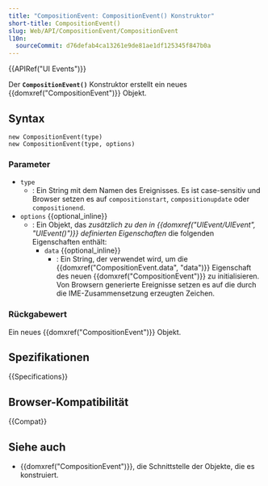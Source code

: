 ```yaml
---
title: "CompositionEvent: CompositionEvent() Konstruktor"
short-title: CompositionEvent()
slug: Web/API/CompositionEvent/CompositionEvent
l10n:
  sourceCommit: d76defab4ca13261e9de81ae1df125345f847b0a
---
```


{{APIRef("UI Events")}}

Der **`CompositionEvent()`** Konstruktor erstellt ein neues {{domxref("CompositionEvent")}} Objekt.

## Syntax

```js-nolint
new CompositionEvent(type)
new CompositionEvent(type, options)
```

### Parameter

- `type`
  - : Ein String mit dem Namen des Ereignisses.
    Es ist case-sensitiv und Browser setzen es auf `compositionstart`, `compositionupdate` oder `compositionend`.
- `options` {{optional_inline}}
  - : Ein Objekt, das _zusätzlich zu den in {{domxref("UIEvent/UIEvent", "UIEvent()")}} definierten Eigenschaften_ die folgenden Eigenschaften enthält:
    - `data` {{optional_inline}}
      - : Ein String, der verwendet wird, um die {{domxref("CompositionEvent.data", "data")}} Eigenschaft des neuen
        {{domxref("CompositionEvent")}} zu initialisieren. Von Browsern generierte Ereignisse setzen es auf die durch die IME-Zusammensetzung erzeugten Zeichen.

### Rückgabewert

Ein neues {{domxref("CompositionEvent")}} Objekt.

## Spezifikationen

{{Specifications}}

## Browser-Kompatibilität

{{Compat}}

## Siehe auch

- {{domxref("CompositionEvent")}}, die Schnittstelle der Objekte, die es konstruiert.
